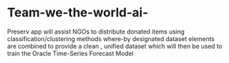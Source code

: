 # Team-we-the-world-ai-
Preserv app will assist NGOs to distribute donated items using classification/clustering methods where-by designated dataset elements are combined to provide a clean , unified dataset which will then be used to train the Oracle Time-Series Forecast Model 
